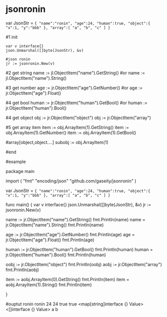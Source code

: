 # jsonronin

var JsonStr = `{
	"name":"ronin",
	"age":24,
	"human":true,
	"object":{
		"x":1,
		"y":"bbb"
	},
	"array":[
		"a",
		"b",
		"c"
	]
}`

#1 init

	var v interface{}
	json.Unmarshal([]byte(JsonStr), &v)

	#json ronin
	jr := jsonronin.New(v)


#2 get string 
name := jl.ObjectItem("name").GetString()
#or
name := jl.ObjectItem("name").String()

#3 get number
age := jr.ObjectItem("age").GetNumber()
#or
age := jr.ObjectItem("age").Float()

#4 get bool
human := jr.ObjectItem("human").GetBool()
#or
human := jr.ObjectItem("human").Bool()

#4 get object
obj := jr.ObjectItem("object")
obj := jr.ObjectItem("array")

#5 get array item
item := obj.ArrayItem(1).GetString()
item := obj.ArrayItem(1).GetNumber()
item := obj.ArrayItem(1).GetBool()

#array[object,object....]
subobj := obj.ArrayItem(1)


#end

#example

package main

import (
	"fmt"
	"encoding/json"
	"github.com/gaseity/jsonronin"
)

var JsonStr = `{
	"name":"ronin",
	"age":24,
	"human":true,
	"object":{
		"x":1,
		"y":"bbb"
	},
	"array":[
		"a",
		"b",
		"c"
	]
}`

func main() {
	var v interface{}
	json.Unmarshal([]byte(JsonStr), &v)
	jr := jsonronin.New(v)


name := jr.ObjectItem("name").GetString()
fmt.Println(name)
name = jr.ObjectItem("name").String()
fmt.Println(name)

age := jr.ObjectItem("age").GetNumber()
fmt.Println(age)
age = jr.ObjectItem("age").Float()
fmt.Println(age)

human := jr.ObjectItem("human").GetBool()
fmt.Println(human)
human  = jr.ObjectItem("human").Bool()
fmt.Println(human)

oobj := jr.ObjectItem("object")
fmt.Println(oobj)
aobj := jr.ObjectItem("array")
fmt.Println(aobj)

item := aobj.ArrayItem(0).GetString()
fmt.Println(item)
item  = aobj.ArrayItem(1).String()
fmt.Println(item)

}

#ouptut
ronin
ronin
24
24
true
true
<map[string]interface {} Value>
<[]interface {} Value>
a
b

